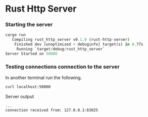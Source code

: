 # Rust Http Server

### Starting the server

```rust
cargo run
   Compiling rust_http_server v0.1.0 (rust-http-server)
    Finished dev [unoptimized + debuginfo] target(s) in 0.77s
     Running `target/debug/rust_http_server`
Server Started on 50000
```

### Testing connections connection to the server

In another terminal run the following.

```bash
curl localhost:50000
```

Server output

```
...
connection received from: 127.0.0.1:63025
```
